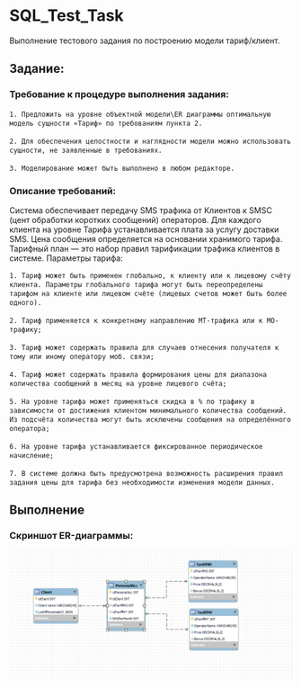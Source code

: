 # SQL_Test_Task
Выполнение тестового задания по построению модели тариф/клиент.

## Задание:
### Требование к процедуре выполнения задания:

    1. Предложить на уровне объектной модели\ER диаграммы оптимальную модель сущности «Тариф» по требованиям пункта 2.
    
    2. Для обеспечения целостности и наглядности модели можно использовать сущности, не заявленные в требованиях.
    
    3. Моделирование может быть выполнено в любом редакторе. 
    
### Описание требований:

Система обеспечивает передачу SMS трафика от Клиентов к SMSC (цент обработки коротких сообщений) операторов. Для каждого клиента на уровне Тарифа устанавливается плата за услугу доставки SMS. Цена сообщения определяется на основании хранимого тарифа. Тарифный план — это набор правил тарификации трафика клиентов в системе. Параметры тарифа:

    1. Тариф может быть применен глобально, к клиенту или к лицевому счёту клиента. Параметры глобального тарифа могут быть переопределены тарифом на клиенте или лицевом счёте (лицевых счетов может быть более одного).   
    
    2. Тариф применяется к конкретному направлению МТ-трафика или к МО-трафику;
    
    3. Тариф может содержать правила для случаев отнесения получателя к тому или иному оператору моб. связи;
    
    4. Тариф может содержать правила формирования цены для диапазона количества сообщений в месяц на уровне лицевого счёта;
    
    5. На уровне тарифа может применяться скидка в % по трафику в зависимости от достижения клиентом минимального количества сообщений. Из подсчёта количества могут быть исключены сообщения на определённого оператора;
    
    6. На уровне тарифа устанавливается фиксированное периодическое начисление;
    
    7. В системе должна быть предусмотрена возможность расширения правил задания цены для тарифа без необходимости изменения модели данных. 

## Выполнение
### Скриншот ER-диаграммы:
![alt text](screenshots/model.PNG "ER-диаграмма")

